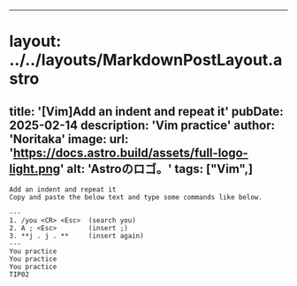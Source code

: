 
---
# layout: ../../layouts/MarkdownPostLayout.astro
title: '[Vim]Add an indent and repeat it'
pubDate: 2025-02-14
description: 'Vim practice'
author: 'Noritaka'
image:
    url: 'https://docs.astro.build/assets/full-logo-light.png'
    alt: 'Astroのロゴ。'
tags: ["Vim",]
---


```
Add an indent and repeat it
Copy and paste the below text and type some commands like below.

---
1. /you <CR> <Esc>  (search you)
2. A ; <Esc>        (insert ;)
3. **j . j . **     (insert again)
---
You practice
You practice
You practice
TIP02 
```
